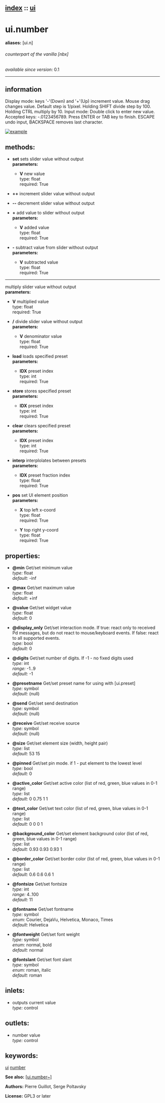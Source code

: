 [index](index.html) :: [ui](category_ui.html)
---

# ui.number
**aliases:** [ui.n]


###### counterpart of the vanilla [nbx]

*available since version:* 0.1

---


## information
Display mode: keys &#39;-&#39;(Down) and &#39;+&#39;(Up) increment value. Mouse drag changes value. Default step is 1/pixel. Holding SHIFT divide step by 100. Holding CTRL multiply by 10. Input mode: Double click to enter new value. Accepted keys: -.0123456789. Press ENTER or TAB key to finish. ESCAPE undo input, BACKSPACE removes last character.


[![example](../examples/img/ui.number.jpg)](../examples/pd/ui.number.pd)





## methods:

* **set**
sets slider value without output<br>
  __parameters:__
  - **V** new value<br>
    type: float <br>
    required: True <br>

* **++**
increment slider value without output<br>

* **--**
decrement slider value without output<br>

* **+**
add value to slider without output<br>
  __parameters:__
  - **V** added value<br>
    type: float <br>
    required: True <br>

* **-**
subtract value from slider without output<br>
  __parameters:__
  - **V** subtracted value<br>
    type: float <br>
    required: True <br>

* *****
multiply slider value without output<br>
  __parameters:__
  - **V** multiplied value<br>
    type: float <br>
    required: True <br>

* **/**
divide slider value without output<br>
  __parameters:__
  - **V** denominator value<br>
    type: float <br>
    required: True <br>

* **load**
loads specified preset<br>
  __parameters:__
  - **IDX** preset index<br>
    type: int <br>
    required: True <br>

* **store**
stores specified preset<br>
  __parameters:__
  - **IDX** preset index<br>
    type: int <br>
    required: True <br>

* **clear**
clears specified preset<br>
  __parameters:__
  - **IDX** preset index<br>
    type: int <br>
    required: True <br>

* **interp**
interplolates between presets<br>
  __parameters:__
  - **IDX** preset fraction index<br>
    type: float <br>
    required: True <br>

* **pos**
set UI element position<br>
  __parameters:__
  - **X** top left x-coord<br>
    type: float <br>
    required: True <br>

  - **Y** top right y-coord<br>
    type: float <br>
    required: True <br>




## properties:

* **@min** 
Get/set minimum value<br>
_type:_ float<br>
_default:_ -inf<br>

* **@max** 
Get/set maximum value<br>
_type:_ float<br>
_default:_ +inf<br>

* **@value** 
Get/set widget value<br>
_type:_ float<br>
_default:_ 0<br>

* **@display_only** 
Get/set interaction mode. If true: react only to received Pd messages, but do not react
to mouse/keyboard events. If false: react to all supported events.<br>
_type:_ bool<br>
_default:_ 0<br>

* **@digits** 
Get/set number of digits. If -1 - no fixed digits used<br>
_type:_ int<br>
_range:_ -1..9<br>
_default:_ -1<br>

* **@presetname** 
Get/set preset name for using with [ui.preset]<br>
_type:_ symbol<br>
_default:_ (null)<br>

* **@send** 
Get/set send destination<br>
_type:_ symbol<br>
_default:_ (null)<br>

* **@receive** 
Get/set receive source<br>
_type:_ symbol<br>
_default:_ (null)<br>

* **@size** 
Get/set element size (width, height pair)<br>
_type:_ list<br>
_default:_ 53 15<br>

* **@pinned** 
Get/set pin mode. if 1 - put element to the lowest level<br>
_type:_ bool<br>
_default:_ 0<br>

* **@active_color** 
Get/set active color (list of red, green, blue values in 0-1 range)<br>
_type:_ list<br>
_default:_ 0 0.75 1 1<br>

* **@text_color** 
Get/set text color (list of red, green, blue values in 0-1 range)<br>
_type:_ list<br>
_default:_ 0 0 0 1<br>

* **@background_color** 
Get/set element background color (list of red, green, blue values in 0-1 range)<br>
_type:_ list<br>
_default:_ 0.93 0.93 0.93 1<br>

* **@border_color** 
Get/set border color (list of red, green, blue values in 0-1 range)<br>
_type:_ list<br>
_default:_ 0.6 0.6 0.6 1<br>

* **@fontsize** 
Get/set fontsize<br>
_type:_ int<br>
_range:_ 4..100<br>
_default:_ 11<br>

* **@fontname** 
Get/set fontname<br>
_type:_ symbol<br>
_enum:_ Courier, DejaVu, Helvetica, Monaco, Times<br>
_default:_ Helvetica<br>

* **@fontweight** 
Get/set font weight<br>
_type:_ symbol<br>
_enum:_ normal, bold<br>
_default:_ normal<br>

* **@fontslant** 
Get/set font slant<br>
_type:_ symbol<br>
_enum:_ roman, italic<br>
_default:_ roman<br>



## inlets:

* outputs current value<br>
_type:_ control



## outlets:

* number value<br>
_type:_ control



## keywords:

[ui](keywords/ui.html)
[number](keywords/number.html)



**See also:**
[\[ui.number~\]](ui.number~.html)




**Authors:** Pierre Guillot, Serge Poltavsky




**License:** GPL3 or later





